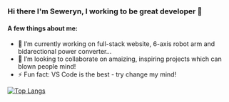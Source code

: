### Hi there I'm Seweryn, I working to be great developer 👋

#### A few things about me:

- 🔭 I’m currently working on full-stack website, 6-axis robot arm and bidarectional power converter...
- 👯 I’m looking to collaborate on amaizing, inspiring projects which can blown people mind!
- ⚡ Fun fact: VS Code is the best - try change my mind!

[![Top Langs](https://serfin-hub-b6zm8dw67-serfinhub.vercel.app/api/top-langs/?username=SerfinHub&layout=compact)](https://github.com/SerfinHub/SerfinHub)
